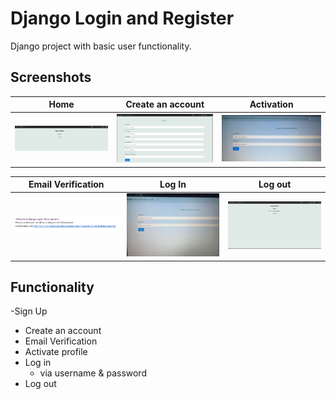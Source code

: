 # Django Login and Register

Django project with basic user functionality.

## Screenshots

| Home | Create an account | Activation |
| -------|--------------|-----------------|
| <img src="./screenshots/home.png" width="200"> | <img src="./screenshots/form.png" width="200"> | <img src="./screenshots/Activation.png" width="200"> |

| Email Verification | Log In | Log out |
| ---------------|------------------|-----------------|
| <img src="./screenshots/email.png" width="200"> | <img src="./screenshots/login.png" width="200"> | <img src="./screenshots/logout.png" width="200"> |

## Functionality
-Sign Up
- Create an account
- Email Verification
- Activate profile
- Log in
    - via username & password
- Log out



